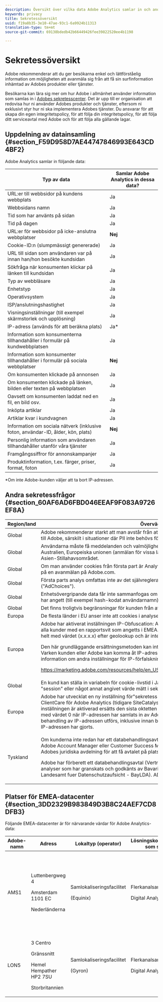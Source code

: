 ```yaml
---
description: Översikt över vilka data Adobe Analytics samlar in och andra integritetshänsyn.
keywords: privacy
title: Sekretessöversikt
uuid: f19a8b35-3e10-47ae-93c1-6a9924b11313
translation-type: tm+mt
source-git-commit: 69138bdedb42b66449426fee39822520ee4b1198

---
```



# Sekretessöversikt

Adobe rekommenderar att du ger besökarna enkel och lättförståelig information om möjligheten att avanmäla sig från att få sin surfinformation inhämtad av Adobes produkter eller tjänster.

Besökarna kan lära sig mer om hur Adobe i allmänhet använder information som samlas in i [Adobes sekretesscenter](https://www.adobe.com/privacy.html). Det är upp till er organisation att redovisa hur ni använder Adobes produkter och tjänster, eftersom ni exklusivt styr hur ni ska implementera Adobes tjänster. Du ansvarar för att skapa din egen integritetspolicy, för att följa din integritetspolicy, för att följa ditt serviceavtal med Adobe och för att följa alla gällande lagar.

## Uppdelning av datainsamling {#section_F59D958D7AE44747846993E643CD4BF2}

Adobe Analytics samlar in följande data:

| Typ av data | Samlar Adobe Analytics in dessa data? |
|---|---|
| URL:er till webbsidor på kundens webbplats | Ja |
| Webbsidans namn | Ja |
| Tid som har använts på sidan | Ja |
| Tid på dagen | Ja |
| URL:er för webbsidor på icke-anslutna webbplatser | **Nej** |
| Cookie-ID:n (slumpmässigt genererade) | Ja |
| URL till sidan som användaren var på innan han/hon besökte kundsidan | Ja |
| Sökfråga när konsumenten klickar på länken till kundsidan | Ja |
| Typ av webbläsare | Ja |
| Enhetstyp | Ja |
| Operativsystem | Ja |
| ISP/anslutningshastighet | Ja |
| Visningsinställningar (till exempel skärmstorlek och upplösning) | Ja |
| IP-adress (används för att beräkna plats) | Ja* |
| Information som konsumenterna tillhandahåller i formulär på kundwebbplatsen | Ja |
| Information som konsumenter tillhandahåller i formulär på sociala webbplatser | **Nej** |
| Om konsumenten klickade på annonsen | Ja |
| Om konsumenten klickade på länken, bilden eller texten på webbplatsen | Ja |
| Oavsett om konsumenten laddat ned en fil, en bild osv. | Ja |
| Inköpta artiklar | Ja |
| Artiklar kvar i kundvagnen | Ja |
| Information om sociala nätverk (inklusive foton, användar-ID, ålder, kön, plats) | **Nej** |
| Personlig information som användaren tillhandahåller utanför våra tjänster | Ja |
| Framgångssiffror för annonskampanjer | Ja |
| Produktinformation, t.ex. färger, priser, format, foton | Ja |

*Om inte Adobe-kunden väljer att ta bort IP-adressen.

## Andra sekretessfrågor {#section_60AF6AD6FBD046EEAF9F083A9726EF8A}

<table id="table_247B425E774F403288233824870D070E"> 
 <thead> 
  <tr> 
   <th colname="col1" class="entry"> Region/land </th> 
   <th colname="col2" class="entry"> Övervägande </th> 
  </tr> 
 </thead>
 <tbody> 
  <tr> 
   <td colname="col1"> Global </td> 
   <td colname="col2"> Adobe rekommenderar starkt att man avstår från att skicka personligt identifierbar information (PII) till Adobe, särskilt i situationer där PII inte behövs för Analytics. </td> 
  </tr> 
  <tr> 
   <td colname="col1"> Global </td> 
   <td colname="col2"> Användarna måste få meddelanden och valmöjligheter vid profilering. Detta krävs enligt lag i Kanada, Australien, Europeiska unionen (anmälan för vissa länder) och många länder i Latinamerika och Asien-Stillahavsområdet. </td> 
  </tr> 
  <tr> 
   <td colname="col1"> Global </td> 
   <td colname="col2"> Om man använder cookies från första part är Analytics-avanmälan unik för en kund; du inte kan lita på en avanmälan på Adobe.com. </td> 
  </tr> 
  <tr> 
   <td colname="col1"> Global </td> 
   <td colname="col2"> Första parts analys omfattas inte av det självreglerande programmet för beteendeannonsering online ("AdChoices"). </td> 
  </tr> 
  <tr> 
   <td colname="col1"> Global </td> 
   <td colname="col2"> Enhetsövergripande data får inte sammanfogas om de inte är knutna till en identifierare som kunden har angett (till exempel hash-kodat användarnamn). </td> 
  </tr> 
  <tr> 
   <td colname="col1"> Global </td> 
   <td colname="col2"> Det finns troligtvis begränsningar för kunden från att kombinera annonsvisningsinformation med PII. </td> 
  </tr> 
  <tr> 
   <td colname="col1"> Europa </td> 
   <td colname="col2"> De flesta länder i EU anser inte att cookies i analyser är absolut nödvändiga. </td> 
  </tr> 
  <tr> 
   <td colname="col1"> Europa </td> 
   <td colname="col2"> Adobe har aktiverat inställningen IP-Obfuscation: Aktiverad - IP Borttagen (x.x.x.x) som standard för alla kunder med en rapportsvit som angetts i EMEA. Med den här inställningen ersätts IP-adressen helt med värdet (x.x.x.x) efter geolookup och är inte längre tillgänglig som en datapunkt. <p>Den här grundläggande ersättningsmetoden kan inte bakåtkompileras till en unik, specifik IP-adress. Varken kunden eller Adobe kan komma åt IP-adressen. den är irreversibelt anonymiserad. Mer information om andra inställningar för IP-förfalskning finns i </p> <p> <a href="https://marketing.adobe.com/resources/help/en_US/reference/index.html#General_Account_Settings"  > https://marketing.adobe.com/resources/help/en_US/reference/index.html#General_Account_Settings </a> </p> </td> 
  </tr> 
  <tr> 
   <td colname="col1"> Global </td> 
   <td colname="col2"> En kund kan ställa in variabeln för cookie-livstid i JavaScript-mätningskoden på värdet "none", "session" eller något annat angivet värde mätt i sekunder. </td> 
  </tr> 
  <tr> 
   <td colname="col1"> Europa </td> 
   <td colname="col2"> Adobe har utvecklat en ny inställning för"sekretess efter design" som nu kan aktiveras av Adobe ClientCare för Adobe Analytics (tidigare SiteCatalyst) version 14.9 och 15.4. När den här nya inställningen är aktiverad ersätts den sista oktetten (den sista delen) av IP-adressen omedelbart med värdet 0 när IP-adressen har samlats in av Adobe. Denna anonymisering utförs innan någon behandling av IP-adressen utförs, inklusive innan både en valfri geosökning och en ISP-sökning av IP-adressen har gjorts. </td> 
  </tr> 
  <tr> 
   <td colname="col1"> Tyskland </td> 
   <td colname="col2"> <p>Om kunderna inte redan har ett databehandlingsavtal för Adobe Analytics hos Adobe kontaktar de Adobe Account Manager eller Customer Success Manager, som kommer att arbeta tillsammans med Adobes juridiska avdelning för att få avtalet på plats. </p> <p>Adobe har förberett ett databehandlingsavtal (Vertrag under Auftragsdatenverarbeitung - ADV) för analyser som har granskats och godkänts av Bavarian Data Protection Authority (Bayerisches Landesamt fuer Datenschutzaufsicht - BayLDA). ADV finns på tyska och engelska. </p> </td> 
  </tr> 
 </tbody> 
</table>

## Platser för EMEA-datacenter {#section_3DD2329B983849D3B8C24AEF7CD8DFB3}

Följande EMEA-datacenter är för närvarande värdar för Adobe Analytics-data:

<table id="table_65794B3790FD4B519EE89CF4F4B88314"> 
 <thead> 
  <tr> 
   <th colname="col1" class="entry"> Adobe-namn </th> 
   <th colname="col2" class="entry"> Adress </th> 
   <th colname="col3" class="entry"> Lokaltyp (operator) </th> 
   <th colname="col4" class="entry"> Lösningskomponenter som stöds </th> 
   <th colname="col5" class="entry"> Certifieringar </th> 
  </tr> 
 </thead>
 <tbody> 
  <tr> 
   <td colname="col1"> AMS1 </td> 
   <td colname="col2"> <p>Luttenbergweg 4 </p> <p>Amsterdam 1101 EC </p> <p>Nederländerna </p> </td> 
   <td colname="col3"> <p>Samlokaliseringsfacilitet </p> <p>(Equinix) </p> </td> 
   <td colname="col4"> <p>Flerkanalsanalys, </p> <p>Digital Analytics </p> </td> 
   <td colname="col5"> <p>ISO9001:2008 </p> <p>ISO14001:2004 </p> <p>OHSAS18001:2007 </p> <p>ISO27001:2005 </p> <p>ISO50001:2011 </p> <p>PCI-DSS </p> <p> <a href="https://www.equinix.com/solutions/by-services/colocation/standards-and-compliance/iso-certified-data-centers/#table"  > Equinix </a> </p> </td> 
  </tr> 
  <tr> 
   <td colname="col1"> LON5 </td> 
   <td colname="col2"> <p>3 Centro </p> <p>Gränssnitt </p> <p>Hemel Hempather HP2 7SU </p> <p>Storbritannien </p> </td> 
   <td colname="col3"> <p>Samlokaliseringsfacilitet </p> <p>(Gyron) </p> </td> 
   <td colname="col4"> <p>Flerkanalsanalys, </p> <p>Digital Analytics </p> </td> 
   <td colname="col5"> SSAE 16 </td> 
  </tr> 
 </tbody> 
</table>
